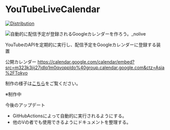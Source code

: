 # YouTubeLiveCalendar

[![Distribution](https://github.com/hal-cha-n/YouTubeLiveCalendar/actions/workflows/distribution.yml/badge.svg?event=schedule)](https://github.com/hal-cha-n/YouTubeLiveCalendar/actions/workflows/distribution.yml)

![自動的に配信予定が登録されるGoogleカレンダーを作ろう。_nolive](https://user-images.githubusercontent.com/40711834/171451392-8fe8cae0-db16-48e2-8be3-259a840b7795.png)

YouTubeのAPIを定期的に実行し、配信予定をGoogleカレンダーに登録する装置

公開カレンダー
https://calendar.google.com/calendar/embed?src=m323k3iij27jdlq1m0qvoppldo%40group.calendar.google.com&ctz=Asia%2FTokyo

制作の様子は[こちら](https://www.youtube.com/watch?v=RcKMFUpcdaM)をご覧ください。

※制作中

今後のアップデート
- GitHubActionsによって自動的に実行されるようにする。
- 他のVの者でも使用できるようにドキュメントを整理する。
